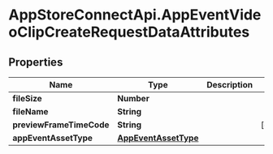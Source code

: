 # AppStoreConnectApi.AppEventVideoClipCreateRequestDataAttributes

## Properties

Name | Type | Description | Notes
------------ | ------------- | ------------- | -------------
**fileSize** | **Number** |  | 
**fileName** | **String** |  | 
**previewFrameTimeCode** | **String** |  | [optional] 
**appEventAssetType** | [**AppEventAssetType**](AppEventAssetType.md) |  | 


